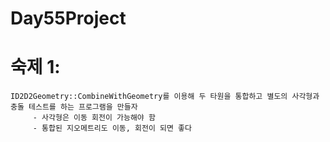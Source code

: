 # Day55Project




# 숙제 1:
	ID2D2Geometry::CombineWithGeometry를 이용해 두 타원을 통합하고 별도의 사각형과 충돌 테스트를 하는 프로그램을 만들자
		 - 사각형은 이동 회전이 가능해야 함
		 - 통합된 지오메트리도 이동, 회전이 되면 좋다
